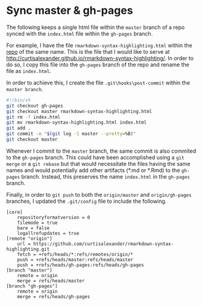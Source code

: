 # Sync master & gh-pages

The following keeps a single html file within the `master` branch of a repo synced with the `index.html` file within the `gh-pages` branch.

For example, I have the file `rmarkdown-syntax-highlighting.html` within the [repo](https://github.com/curtisalexander/rmarkdown-syntax-highlighting) of the same name.  This is the file that I would like to serve at http://curtisalexander.github.io/rmarkdown-syntax-highlighting/.  In order to do so, I copy this file into the `gh-pages` branch of the repo and rename the file as `index.html`.

In order to achieve this, I create the file `.git\hooks\post-commit` within the `master branch`.

```sh
#!/bin/sh
git checkout gh-pages
git checkout master rmarkdown-syntax-highlighting.html
git rm -f index.html
git mv rmarkdown-syntax-highlighting.html index.html
git add .
git commit -m "$(git log -1 master --pretty=%B)"
git checkout master
```

Whenever I commit to the `master` branch, the same commit is also commited to the `gh-pages` branch.  This could have been accomplished using a `git merge` or a `git rebase` but that would necessitate the files having the same names and would potentially add other artifacts (\*.md or \*.Rmd) to the `gh-pages` branch.  Instead, this preserves the name `index.html` in the `gh-pages` branch.

Finally, in order to `git push` to both the `origin/master` and `origin/gh-pages` branches, I updated the `.git/config` file to include the following.

```
[core]
    repositoryformatversion = 0
    filemode = true
    bare = false
    logallrefupdates = true
[remote "origin"]
    url = https://github.com/curtisalexander/rmarkdown-syntax-highlighting.git
    fetch = +refs/heads/*:refs/remotes/origin/*
    push = +refs/heads/master:refs/heads/master
    push = +refs/heads/gh-pages:refs/heads/gh-pages
[branch "master"]
    remote = origin
    merge = refs/heads/master
[branch "gh-pages"]
    remote = origin
    merge = refs/heads/gh-pages
```
